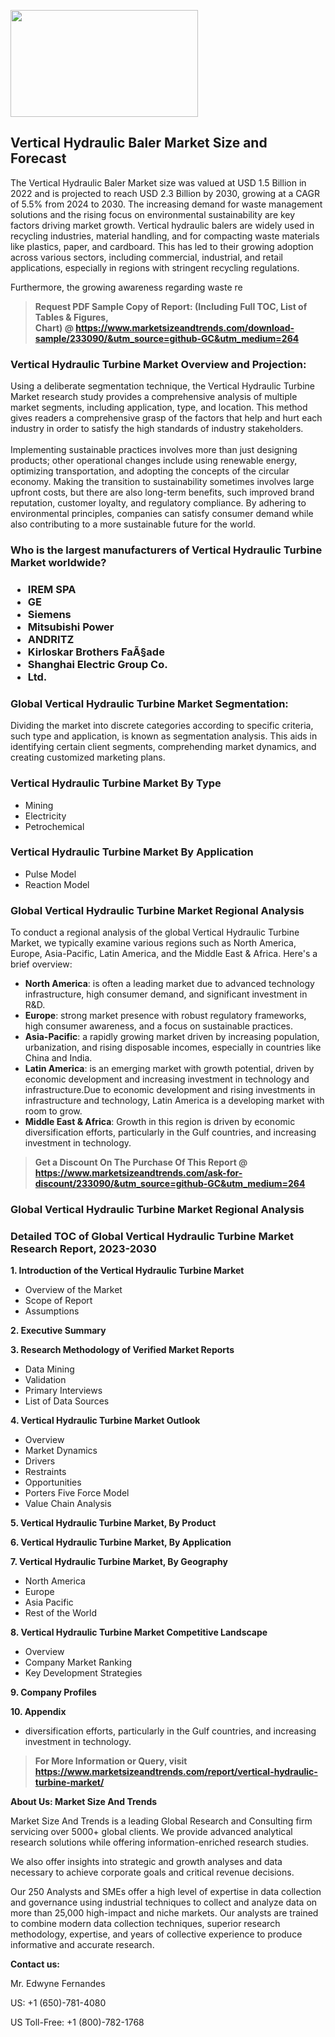 <p><img class="alignnone size-medium wp-image-20088" src="https://ffe5etoiles.com/wp-content/uploads/2024/12/MST1-300x171.png" alt="" width="300" height="171" /></p><h2>Vertical Hydraulic Baler Market Size and Forecast</h2><p>The Vertical Hydraulic Baler Market size was valued at USD 1.5 Billion in 2022 and is projected to reach USD 2.3 Billion by 2030, growing at a CAGR of 5.5% from 2024 to 2030. The increasing demand for waste management solutions and the rising focus on environmental sustainability are key factors driving market growth. Vertical hydraulic balers are widely used in recycling industries, material handling, and for compacting waste materials like plastics, paper, and cardboard. This has led to their growing adoption across various sectors, including commercial, industrial, and retail applications, especially in regions with stringent recycling regulations.</p><p>Furthermore, the growing awareness regarding waste re</p><blockquote id="" class=""><strong>Request PDF Sample Copy of Report: (Including Full TOC, List of Tables &amp; Figures, Chart)&nbsp;@&nbsp;<strong><a href="https://www.marketsizeandtrends.com/download-sample/233090/&utm_source=github-GC&utm_medium=264" target="_blank">https://www.marketsizeandtrends.com/download-sample/233090/&utm_source=github-GC&utm_medium=264</a></strong></strong></blockquote><h3 id="" class="">Vertical Hydraulic Turbine Market&nbsp;Overview and Projection:</h3><p id="" class="">Using a deliberate segmentation technique, the Vertical Hydraulic Turbine Market research study provides a comprehensive analysis of multiple market segments, including application, type, and location. This method gives readers a comprehensive grasp of the factors that help and hurt each industry in order to satisfy the high standards of industry stakeholders. <br /> <br />Implementing sustainable practices involves more than just designing products; other operational changes include using renewable energy, optimizing transportation, and adopting the concepts of the circular economy. Making the transition to sustainability sometimes involves large upfront costs, but there are also long-term benefits, such improved brand reputation, customer loyalty, and regulatory compliance. By adhering to environmental principles, companies can satisfy consumer demand while also contributing to a more sustainable future for the world.</p><h3 id="" class="">Who is the largest manufacturers of&nbsp;Vertical Hydraulic Turbine Market worldwide?</h3><h3 class=""><p><ul><li>IREM SPA </li><li> GE </li><li> Siemens </li><li> Mitsubishi Power </li><li> ANDRITZ </li><li> Kirloskar Brothers FaÃ§ade </li><li> Shanghai Electric Group Co. </li><li> Ltd.</li></ul></p></h3><h3 id="" class="">Global&nbsp;Vertical Hydraulic Turbine Market Segmentation:</h3><p id="" class="">Dividing the market into discrete categories according to specific criteria, such type and application, is known as segmentation analysis. This aids in identifying certain client segments, comprehending market dynamics, and creating customized marketing plans.</p><h3 id="" class="">Vertical Hydraulic Turbine Market&nbsp;By Type</h3><p><p><ul><li>Mining</li><li> Electricity</li><li> Petrochemical</p></li></ul></p></p><h3 id="" class="">Vertical Hydraulic Turbine Market&nbsp;By Application</h3><p class=""><p><ul><li>Pulse Model</li><li> Reaction Model</li></ul></p></p><h3 id="" class="">Global Vertical Hydraulic Turbine Market Regional Analysis</h3><p id="" class="">To conduct a regional analysis of the global Vertical Hydraulic Turbine Market, we typically examine various regions such as North America, Europe, Asia-Pacific, Latin America, and the Middle East &amp; Africa. Here's a brief overview:</p><ul><li><strong>North America</strong>: is often a leading market due to advanced technology infrastructure, high consumer demand, and significant investment in R&amp;D.</li><li><strong>Europe</strong>: strong market presence with robust regulatory frameworks, high consumer awareness, and a focus on sustainable practices.</li><li><strong>Asia-Pacific</strong>: a rapidly growing market driven by increasing population, urbanization, and rising disposable incomes, especially in countries like China and India.</li><li><strong>Latin America</strong>: is an emerging market with growth potential, driven by economic development and increasing investment in technology and infrastructure.Due to economic development and rising investments in infrastructure and technology, Latin America is a developing market with room to grow.</li><li><strong>Middle East &amp; Africa</strong>: Growth in this region is driven by economic diversification efforts, particularly in the Gulf countries, and increasing investment in technology.</li></ul><blockquote id="" class=""><strong>Get a Discount On The Purchase Of This Report @ <strong><a href="https://www.marketsizeandtrends.com/ask-for-discount/233090/&utm_source=github-GC&utm_medium=264" target="_blank">https://www.marketsizeandtrends.com/ask-for-discount/233090/&utm_source=github-GC&utm_medium=264</a></strong></strong></blockquote><h3 id="" class="">Global Vertical Hydraulic Turbine Market Regional Analysis</h3><h3 id="" class="">Detailed TOC of Global Vertical Hydraulic Turbine Market Research Report, 2023-2030</h3><p id="" class=""><strong>1. Introduction of the Vertical Hydraulic Turbine Market</strong></p><ul><li>Overview of the Market</li><li>Scope of Report</li><li>Assumptions</li></ul><p id="" class=""><strong>2. Executive Summary</strong></p><p id="" class=""><strong>3. Research Methodology of Verified Market Reports</strong></p><ul><li>Data Mining</li><li>Validation</li><li>Primary Interviews</li><li>List of Data Sources</li></ul><p id="" class=""><strong>4. Vertical Hydraulic Turbine Market Outlook</strong></p><ul><li>Overview</li><li>Market Dynamics</li><li>Drivers</li><li>Restraints</li><li>Opportunities</li><li>Porters Five Force Model</li><li>Value Chain Analysis</li></ul><p id="" class=""><strong>5. Vertical Hydraulic Turbine Market, By Product</strong></p><p id="" class=""><strong>6. Vertical Hydraulic Turbine Market, By Application</strong></p><p id="" class=""><strong>7. Vertical Hydraulic Turbine Market, By Geography</strong></p><ul><li>North America</li><li>Europe</li><li>Asia Pacific</li><li>Rest of the World</li></ul><p id="" class=""><strong>8. Vertical Hydraulic Turbine Market Competitive Landscape</strong></p><ul><li>Overview</li><li>Company Market Ranking</li><li>Key Development Strategies</li></ul><p id="" class=""><strong>9. Company Profiles</strong></p><p id="" class=""><strong>10. Appendix</strong></p><ul><li>diversification efforts, particularly in the Gulf countries, and increasing investment in technology.</li></ul><blockquote id="" class=""><strong>For More Information or Query, visit <strong><strong><a href="https://www.marketsizeandtrends.com/report/vertical-hydraulic-turbine-market/" target="_blank">https://www.marketsizeandtrends.com/report/vertical-hydraulic-turbine-market/</a></strong></strong></strong></blockquote><p id="" class=""><strong>About Us: Market Size And Trends</strong></p><p id="" class="">Market Size And Trends is a leading Global Research and Consulting firm servicing over 5000+ global clients. We provide advanced analytical research solutions while offering information-enriched research studies.</p><p id="" class="">We also offer insights into strategic and growth analyses and data necessary to achieve corporate goals and critical revenue decisions.</p><p id="" class="">Our 250 Analysts and SMEs offer a high level of expertise in data collection and governance using industrial techniques to collect and analyze data on more than 25,000 high-impact and niche markets. Our analysts are trained to combine modern data collection techniques, superior research methodology, expertise, and years of collective experience to produce informative and accurate research.</p><p id="" class=""><strong>Contact us:</strong></p><p id="" class="">Mr. Edwyne Fernandes</p><p id="" class="">US: +1 (650)-781-4080</p><p id="" class="">US Toll-Free: +1 (800)-782-1768</p>

